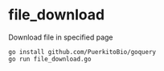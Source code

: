 # file_download

Download file in specified page

```
go install github.com/PuerkitoBio/goquery
go run file_download.go
```
